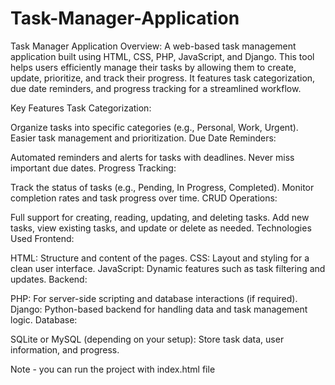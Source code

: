 # Task-Manager-Application

Task Manager Application
Overview:
A web-based task management application built using HTML, CSS, PHP, JavaScript, and Django. This tool helps users efficiently manage their tasks by allowing them to create, update, prioritize, and track their progress. It features task categorization, due date reminders, and progress tracking for a streamlined workflow.

Key Features
Task Categorization:

Organize tasks into specific categories (e.g., Personal, Work, Urgent).
Easier task management and prioritization.
Due Date Reminders:

Automated reminders and alerts for tasks with deadlines.
Never miss important due dates.
Progress Tracking:

Track the status of tasks (e.g., Pending, In Progress, Completed).
Monitor completion rates and task progress over time.
CRUD Operations:

Full support for creating, reading, updating, and deleting tasks.
Add new tasks, view existing tasks, and update or delete as needed.
Technologies Used
Frontend:

HTML: Structure and content of the pages.
CSS: Layout and styling for a clean user interface.
JavaScript: Dynamic features such as task filtering and updates.
Backend:

PHP: For server-side scripting and database interactions (if required).
Django: Python-based backend for handling data and task management logic.
Database:

SQLite or MySQL (depending on your setup): Store task data, user information, and progress.

Note  -  you can run the project with index.html file
